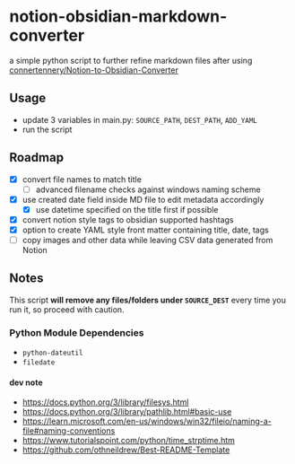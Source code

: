 # notion-obsidian-markdown-converter
a simple python script to further refine markdown files after using [connertennery/Notion-to-Obsidian-Converter](https://github.com/connertennery/Notion-to-Obsidian-Converter)

## Usage
- update 3 variables in main.py: `SOURCE_PATH`, `DEST_PATH`, `ADD_YAML`
- run the script

## Roadmap
- [x] convert file names to match title
    - [ ] advanced filename checks against windows naming scheme
- [x] use created date field inside MD file to edit metadata accordingly
    - [x] use datetime specified on the title first if possible
- [x] convert notion style tags to obsidian supported hashtags
- [x] option to create YAML style front matter containing title, date, tags
- [ ] copy images and other data while leaving CSV data generated from Notion

## Notes
This script **will remove any files/folders under `SOURCE_DEST`** every time you run it, so proceed with caution.

### Python Module Dependencies
- `python-dateutil`
- `filedate`

#### dev note
- https://docs.python.org/3/library/filesys.html
- https://docs.python.org/3/library/pathlib.html#basic-use
- https://learn.microsoft.com/en-us/windows/win32/fileio/naming-a-file#naming-conventions
- https://www.tutorialspoint.com/python/time_strptime.htm
- https://github.com/othneildrew/Best-README-Template
